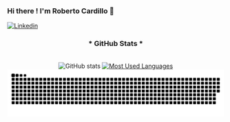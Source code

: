 ### Hi there ! I'm Roberto Cardillo  👋

[![Linkedin](https://img.shields.io/badge/LinkedIn-0077B5?style=for-the-badge&logo=linkedin&logoColor=white)](https://www.linkedin.com/in/roberto-cardillo/)

<div style="text-align: center;" align="center">
  <h3>* GitHub Stats *</h3>
  <br>
  <img src="https://github-readme-stats-git-masterrstaa-rickstaa.vercel.app/api?username=CardilloRoberto&hide_title=true&show_icons=true&include_all_commits=false&count_private=true&line_height=25&hide=issues&bg_color=000&title_color=00FFFF&text_color=00FFFF&border_radius=3&border_color=008B8B&icon_color=00FFFF&theme=jolly" alt="GitHub stats">

  <a href="https://github.com/mari4souza/github-readme-stats">
    <img src="https://github-readme-stats-git-masterrstaa-rickstaa.vercel.app/api/top-langs/?username=CardilloRoberto&line_height=10&card_width=290&layout=compact&hide_title=false&count_private=true&langs_count=4&show_icons=true&title_color=00FFFF&hide=html,scss,less&bg_color=000&text_color=00BFFF&border_radius=3&border_color=008B8B" alt="Most Used Languages">
  </a>
</div>



<picture align="center">
  <source media="(prefers-color-scheme: dark)" srcset="https://raw.githubusercontent.com/CardilloRoberto/CardilloRoberto/output/github-contribution-grid-snake-dark.svg">
  <source media="(prefers-color-scheme: light)" srcset="https://raw.githubusercontent.com/CardilloRoberto/CardilloRoberto/output/github-contribution-grid-snake-dark.svg">
  <img align="center" alt="github contribution grid snake animation" src="https://raw.githubusercontent.com/CardilloRoberto/CardilloRoberto/output/github-contribution-grid-snake.svg">
</picture>
